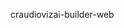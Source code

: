 craudiovizai-builder-web


<!-- Preview Deployment Trigger: 2025-10-25 02:09:03 -->

<!-- Preview Deploy: 2025-10-25 02:25:04 -->


<!-- Deployment triggered: 2025-10-25 15:20:19 -->